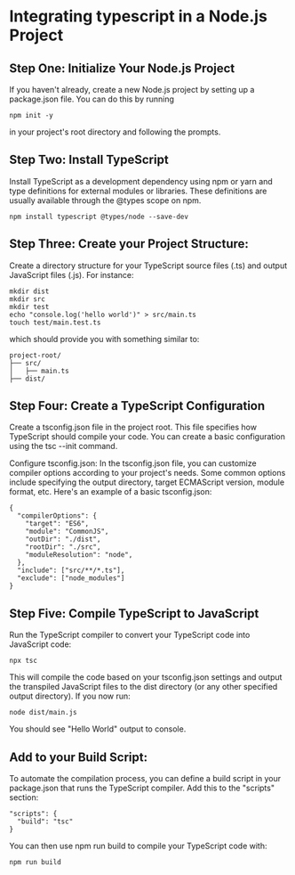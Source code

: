 
# Integrating typescript in a Node.js Project 

## Step One: Initialize Your Node.js Project
If you haven't already, create a new Node.js project by setting up a package.json file. You can do this by running 

```
npm init -y
```
in your project's root directory and following the prompts.

## Step Two: Install TypeScript
Install TypeScript as a development dependency using npm or yarn and type definitions for external modules or libraries. These definitions are usually available through the @types scope on npm. 

```
npm install typescript @types/node --save-dev
```

## Step Three: Create your Project Structure:
Create a directory structure for your TypeScript source files (.ts) and output JavaScript files (.js). For instance:


```
mkdir dist
mkdir src
mkdir test
echo "console.log('hello world')" > src/main.ts
touch test/main.test.ts
```

which should provide you with something similar to: 
```
project-root/
├── src/
│   ├── main.ts
├── dist/
```

## Step Four: Create a TypeScript Configuration
Create a tsconfig.json file in the project root. This file specifies how TypeScript should compile your code. You can create a basic configuration using the tsc --init command.

Configure tsconfig.json:
In the tsconfig.json file, you can customize compiler options according to your project's needs. Some common options include specifying the output directory, target ECMAScript version, module format, etc. Here's an example of a basic tsconfig.json:

```
{
  "compilerOptions": {
    "target": "ES6",
    "module": "CommonJS",
    "outDir": "./dist",
    "rootDir": "./src",
    "moduleResolution": "node",  
  },
  "include": ["src/**/*.ts"],
  "exclude": ["node_modules"]
}
```

## Step Five: Compile TypeScript to JavaScript
Run the TypeScript compiler to convert your TypeScript code into JavaScript code:

```
npx tsc
```

This will compile the code based on your tsconfig.json settings and output the transpiled JavaScript files to the dist directory (or any other specified output directory). If you now run:
```
node dist/main.js
```

You should see "Hello World" output to console.

## Add to your Build Script:
To automate the compilation process, you can define a build script in your package.json that runs the TypeScript compiler. Add this to the "scripts" section:

```
"scripts": {
  "build": "tsc"
}
```

You can then use npm run build to compile your TypeScript code with: 

```
npm run build
```
